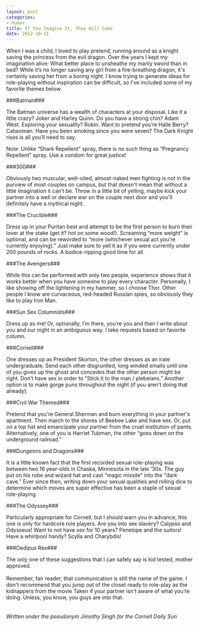 ```yaml
---
layout: post
categories: 
- humor
title: If You Imagine It, They Will Come
date: 2012-10-11
---
```

When I was a child, I loved to play pretend, running around as a knight saving the princess from the evil dragon. Over the years I kept my imagination alive: What better place to unsheathe my manly sword than in bed? While it’s no longer saving any girl from a fire-breathing dragon, it's certainly saving her from a boring night. I know trying to generate ideas for role-playing without inspiration can be difficult, so I've included some of my favorite themes below.
<!-- more -->

###Batman###

The Batman universe has a wealth of characters at your disposal. Like it a little crazy? Joker and Harley Quinn. Do you have a strong chin? Adam West. Exploring your sexuality? Robin. Want to pretend you’re Halle Berry? Catwoman. Have you been smoking since you were seven? The Dark Knight rises is all you’ll need to say.

Note: Unlike “Shark Repellent” spray, there is no such thing as “Pregnancy Repellent” spray. Use a condom for great justice!

###300###

Obviously two muscular, well-oiled, almost-naked men fighting is not in the purview of most couples on campus, but that doesn't mean that without a little imagination it can’t be. Throw in a little bit of yelling, maybe kick your partner into a well or declare war on the couple next door and you'll definitely have a mythical night.

###The Crucible###

Dress up in your Puritan best and attempt to be the first person to burn their lover at the stake (get it? hot on some wood!). Screaming “more weight” is optional, and can be reworded to “more (whichever sexual act you're currently enjoying).” Just make sure to yell it as if you were currently under 200 pounds of rocks. A bodice-ripping good time for all.

###The Avengers###

While this can be performed with only two people, experience shows that it works better when you have someone to play every character. Personally, I like showing off the lightening in my hammer, so I choose Thor. Other people I know are curvaceous, red-headed Russian spies, so obviously they like to play Iron Man.

###Sun Sex Columnists###

Dress up as me! Or, optionally, I’m there, you’re you and then I write about you and our night in an ambiguous way. I take requests based on favorite column.

###Cornell###

One dresses up as President Skorton, the other dresses as an irate undergraduate. Send each other disgruntled, long winded emails until one of you gives up the ghost and concedes that the other person might be right. Don’t have sex in order to “Stick it to the man / plebeians.” Another option is to make gorge puns throughout the night (if you aren’t doing that already).

###Civil War Themed###

Pretend that you’re General Sherman and burn everything in your partner's apartment. Then march to the shores of Beebee Lake and have sex. Or, put on a top hat and emancipate your partner from the cruel institution of pants. Alternatively, one of you is Harriet Tubman, the other “goes down on the underground railroad.”

###Dungeons and Dragons###

It is a little known fact that the first recorded sexual role-playing was between two 16 year-olds in Chaska, Minnesota in the late ’30s. The guy put on his robe and wizard hat and cast "magic missile" into the "dark cave." Ever since then, writing down your sexual qualities and rolling dice to determine which moves are super effective has been a staple of sexual role-playing.

###The Odyssey###

Particularly appropriate for Cornell, but I should warn you in advance, this one is only for hardcore role players. Are you into sex slavery? Calypso and Odysseus! Want to not have sex for 10 years? Penelope and the suitors! Have a whirlpool handy? Scylla and Charybdis!

###Oedipus Rex###

The only one of these suggestions that I can safely say is kid tested, mother approved.
<br/><br/>
Remember, fair reader, that communication is still the name of the game. I don't recommend that you jump out of the closet ready to role-play as the kidnappers from the movie Taken if your partner isn't aware of what you’re doing. Unless, you know, you guys are into that.
<br/><br/><br/>
*Written under the pseudonym Jimothy Singh for the Cornell Daily Sun*